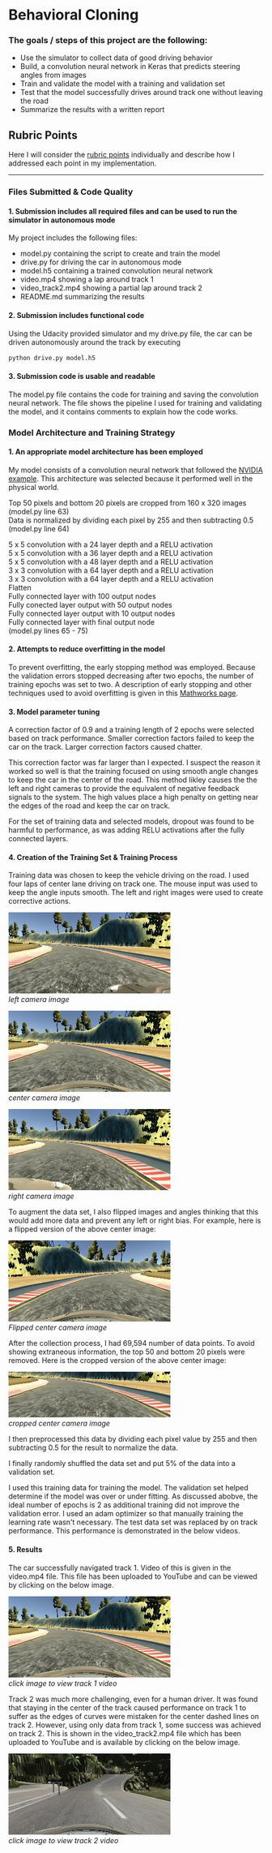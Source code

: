 # **Behavioral Cloning** 


### The goals / steps of this project are the following:
- Use the simulator to collect data of good driving behavior
- Build, a convolution neural network in Keras that predicts steering angles from images
- Train and validate the model with a training and validation set
- Test that the model successfully drives around track one without leaving the road
- Summarize the results with a written report


[//]: # (Image References)

[image1]: ./report/left.jpg "Left Camera"
[image2]: ./report/center.jpg "Center Camera"
[image3]: ./report/right.jpg "Right Camera"
[image4]:  ./report/flipped.jpg "Flipped"
[image5]: ./report/cropped.jpg "Cropped"
[image6]: ./report/track2.jpg "Track 2"
[image7]:./report/center.jpg "Track 1"


## Rubric Points
Here I will consider the [rubric points](https://review.udacity.com/#!/rubrics/432/view) individually and describe how I addressed each point in my implementation.

---
### Files Submitted & Code Quality

#### 1. Submission includes all required files and can be used to run the simulator in autonomous mode

My project includes the following files:
- model.py containing the script to create and train the model
- drive.py for driving the car in autonomous mode
- model.h5 containing a trained convolution neural network 
- video.mp4 showing a lap around track 1
- video_track2.mp4 showing a partial lap around track 2
- README.md  summarizing the results

#### 2. Submission includes functional code
Using the Udacity provided simulator and my drive.py file, the car can be driven autonomously around the track by executing 
```sh
python drive.py model.h5
```

#### 3. Submission code is usable and readable

The model.py file contains the code for training and saving the convolution neural network. The file shows the pipeline I used for training and validating the model, and it contains comments to explain how the code works.

### Model Architecture and Training Strategy

#### 1. An appropriate model architecture has been employed

My model consists of a convolution neural network that followed the [NVIDIA example](https://arxiv.org/pdf/1604.07316v1.pdf "End to End Learning for Self-Driving Cars").  This architecture was selected because it performed well in the physical world.

Top 50 pixels and bottom 20 pixels are cropped from 160 x 320 images (model.py line 63)<br>
Data is normalized by dividing each pixel by 255 and then subtracting 0.5 (model.py line 64)<br>

5 x 5 convolution with a 24 layer depth and a RELU activation<br>
5 x 5 convolution with a 36 layer depth and a RELU activation<br>
5 x 5 convolution with a 48 layer depth and a RELU activation<br>
3 x 3 convolution with a 64 layer depth and a RELU activation<br>
3 x 3 convolution with a 64 layer depth and a RELU activation<br>
Flatten<br>
Fully connected layer with 100 output nodes<br>
Fully conected layer output with 50 output nodes<br>
Fully connected layer output with 10 output nodes<br>
Fully connected layer with final output node<br>
(model.py lines 65 - 75)

#### 2. Attempts to reduce overfitting in the model

To prevent overfitting, the early stopping method was employed.  Because the validation errors stopped decreasing after two epochs, the number of training epochs was set to two. A description of early stopping and other techniques used to avoid overfitting is given in this [Mathworks page](https://www.mathworks.com/help/nnet/ug/improve-neural-network-generalization-and-avoid-overfitting.html?requestedDomain=www.mathworks.com "Improve Neural Network Generalization and Avoid Overfitting").

#### 3. Model parameter tuning

A correction factor of 0.9 and a training length of 2 epochs were selected based on track performance.  Smaller correction factors failed to keep the car on the track. Larger correction factors caused chatter.  

This correction factor was far larger than I expected.  I suspect the reason it worked so well is that the training focused on using smooth angle changes to keep the car in the center of the road.  This method likley causes the the left and right cameras to provide the equivalent of negative feedback signals to the system.  The high values place a high penalty on getting near the edges of the road and keep the car on track.

For the set of training data and selected models, dropout was found to be harmful to performance, as was adding RELU activations after the fully connected layers.

#### 4. Creation of the Training Set & Training Process

Training data was chosen to keep the vehicle driving on the road. I used four laps of center lane driving on track one.  The mouse input was used to keep the angle inputs smooth.  The left and right images were used to create corrective actions.

![lalt text][image1]<br>
*left camera image*

![alt text][image2]<br>
*center camera image*

![alt text][image3]<br>
*right camera image*


To augment the data set, I also flipped images and angles thinking that this would add more data and prevent any left or right bias.  For example, here is a flipped version of the above center image:

![alt text][image4]<br>
*Flipped center camera image*


After the collection process, I had 69,594 number of data points. To avoid showing extraneous information, the top 50 and bottom 20 pixels were removed. Here is the cropped version of the above center image:

![alt text][image5]<br>
*cropped center camera image*


I then preprocessed this data by dividing each pixel value by 255 and then subtracting 0.5 for the result to normalize the data.


I finally randomly shuffled the data set and put 5% of the data into a validation set. 

I used this training data for training the model. The validation set helped determine if the model was over or under fitting. As discussed abobve, the ideal number of epochs is 2 as additional training did not improve the validation error. I used an adam optimizer so that manually training the learning rate wasn't necessary.  The test data set was replaced by on track performance.  This performance is demonstrated in the below videos.

#### 5. Results
The car successfully navigated track 1. Video of this is given in the video.mp4 file.  This file has been uploaded to YouTube and can be viewed by clicking on the below image.

[![Track 1][image7]](https://youtu.be/vhzxwS0nGf0)<br>
*click image to view track 1 video*

Track 2 was much more challenging, even for a human driver. It was found that staying in the center of the track caused performance on track 1 to suffer as the edges of curves were mistaken for the center dashed lines on track 2. However, using only data from track 1, some success was achieved on track 2.  This is shown in the video_track2.mp4 file which has been uploaded to YouTube and is available by clicking on the below image.

[![Track 2][image6]](https://youtu.be/EIk6GieTMG8)<br>
*click image to view track 2 video*

